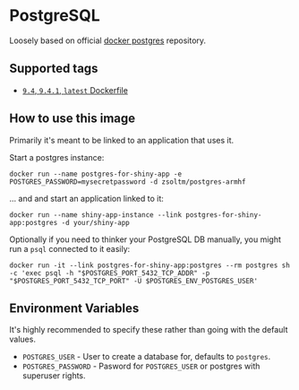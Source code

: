 PostgreSQL
==========

Loosely based on official [docker postgres](https://registry.hub.docker.com/_/postgres/) repository.

## Supported tags

+ [`9.4`, `9.4.1`, `latest` Dockerfile](https://github.com/zsoltm/docker/blob/postgresql-9.4.1-1/armhf/base/postgresql/Dockerfile)

## How to use this image

Primarily it's meant to be linked to an application that uses it.

Start a postgres instance:

    docker run --name postgres-for-shiny-app -e POSTGRES_PASSWORD=mysecretpassword -d zsoltm/postgres-armhf

... and and start an application linked to it:

    docker run --name shiny-app-instance --link postgres-for-shiny-app:postgres -d your/shiny-app

Optionally if you need to thinker your PostgreSQL DB manually, you might run a `psql` connected to it easily:

    docker run -it --link postgres-for-shiny-app:postgres --rm postgres sh -c 'exec psql -h "$POSTGRES_PORT_5432_TCP_ADDR" -p "$POSTGRES_PORT_5432_TCP_PORT" -U $POSTGRES_ENV_POSTGRES_USER'

## Environment Variables

It's highly recommended to specify these rather than going with the default values.

+ `POSTGRES_USER` - User to create a database for, defaults to `postgres`.
+ `POSTGRES_PASSWORD` - Pasword for `POSTGRES_USER` or postgres with superuser rights.
